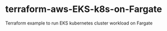 # terraform-aws-EKS-k8s-on-Fargate
Terraform example to run EKS kubernetes cluster workload on Fargate
